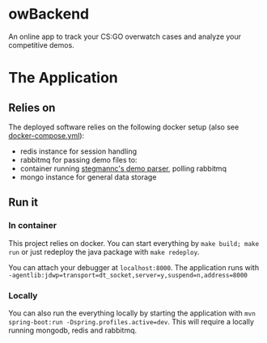 # owBackend

An online app to track your CS:GO overwatch cases and analyze your competitive demos.

# The Application
## Relies on
The deployed software relies on the following docker setup (also see [docker-compose.yml](https://github.com/dwalldorf/jowBackend/blob/master/docker-compose.yml)):
* redis instance for session handling
* rabbitmq for passing demo files to:
* container running [stegmannc's demo parser](https://github.com/stegmannc/csgo-demoparser), polling rabbitmq
* mongo instance for general data storage

## Run it
### In container
This project relies on docker. You can start everything by `make build; make run` or just redeploy the java package with `make redeploy`.

You can attach your debugger at `localhost:8000`. The application runs with  
`-agentlib:jdwp=transport=dt_socket,server=y,suspend=n,address=8000`

### Locally
You can also run the everything locally by starting the application with `mvn spring-boot:run -Dspring.profiles.active=dev`. This will require a locally running mongodb, redis and rabbitmq. 
